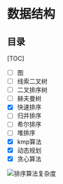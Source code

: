 # 数据结构

## 目录

[TOC]

- [ ] 图
- [ ] 线索二叉树
- [ ] 二叉排序树
- [ ] 赫夫曼树
- [x] 快速排序
- [ ] 归并排序
- [ ] 希尔排序
- [ ] 堆排序
- [x] kmp算法
- [x] 动态规划
- [x] 贪心算法

![排序算法复杂度](https://uploadfiles.nowcoder.com/images/20190727/5227440_1564208997208_C0C78CE31C2575E39A0EE7AE31E20FB8)